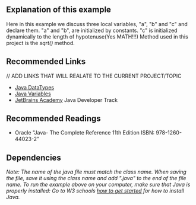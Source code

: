 ## Explanation of this example
<p>Here in this example we discuss three local variables, "a", "b" and "c" and declare them. "a" and "b", are initialized by constants. "c" is initialized dynamically to the length of hypotenuse(Yes MATH!!!) Method used in this project is the <em>sqrt()</em> method. </p>



## Recommended Links
// ADD LINKS THAT WILL REALATE TO THE CURRENT PROJECT/TOPIC
- [Java DataTypes](https://www.w3schools.com/java) 
- [Java Variables](https://www.w3schools.com/java/java_variables.asp) 
- [JetBrains Academy](https://hyperskill.org/join/4ffedd54a) Java Developer Track

## Recommended Readings
- Oracle "Java- The Complete Reference 11th Edition ISBN: 978-1260-44023-2"

## Dependencies
<em> Note: The name of the java file must match the class name. When saving the file, save it using the class name and add ".java" to the end of the file name. To run the example above on your computer, make sure that Java is properly installed: Go to W3 schools [how to get started](https://www.w3schools.com/java/java_getstarted.asp>) for how to install Java. </em>